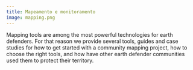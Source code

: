 ```yaml
---
title: Mapeamento e monitoramento
image: mapping.png
---
```


Mapping tools are among the most powerful technologies for earth defenders. For that reason we provide several tools, guides and case studies for how to get started with a community mapping project, how to choose the right tools, and how have other earth defender communities used them to protect their territory.

<app-button :color="true" target="_self" link="mapping-and-monitoring" text="Get started"></app-button>
